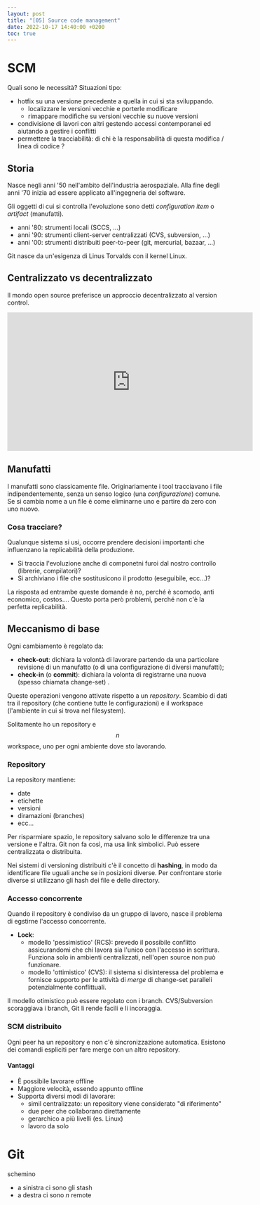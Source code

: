 ```yaml
---
layout: post
title: "[05] Source code management"
date: 2022-10-17 14:40:00 +0200
toc: true
---
```


# SCM
Quali sono le necessità? Situazioni tipo:
- hotfix su una versione precedente a quella in cui si sta sviluppando. 
    - localizzare le versioni vecchie e porterle modificare
    - rimappare modifiche su versioni vecchie su nuove versioni
- condivisione di lavori con altri gestendo accessi contemporanei ed aiutando a gestire i conflitti
- permettere la tracciabilità: di chi è la responsabilità di questa modifica / linea di codice ?

## Storia
Nasce negli anni '50 nell'ambito dell'industria aerospaziale. 
Alla fine degli anni '70 inizia ad essere applicato all'ingegneria del software.

Gli oggetti di cui si controlla l'evoluzione sono detti _configuration item_ o _artifact_ (manufatti).

- anni '80: strumenti locali (SCCS, ...)
- anni '90: strumenti client-server centralizzati (CVS, subversion, ...)
- anni '00: strumenti distribuiti peer-to-peer (git, mercurial, bazaar, ...)

Git nasce da un'esigenza di Linus Torvalds con il kernel Linux.

## Centralizzato vs decentralizzato
Il mondo open source preferisce un approccio decentralizzato al version control.

<iframe width="560" height="315" src="https://www.youtube-nocookie.com/embed/4XpnKHJAok8" title="YouTube video player" frameborder="0" allow="accelerometer; autoplay; clipboard-write; encrypted-media; gyroscope; picture-in-picture" allowfullscreen></iframe>


## Manufatti
I manufatti sono classicamente file. 
Originariamente i tool tracciavano i file indipendentemente, senza un senso logico (una _configurazione_) comune. 
Se si cambia nome a un file è come eliminarne uno e partire da zero con uno nuovo.

### Cosa tracciare?
Qualunque sistema si usi, occorre prendere decisioni importanti che influenzano la replicabilità della produzione.
- Si traccia l'evoluzione anche di componetni furoi dal nostro controllo (librerie, compilatori)?
- Si archiviano i file che sostitusicono il prodotto (eseguibile, ecc...)?

La risposta ad entrambe queste domande è no, perché è scomodo, anti economico, costos....
Questo porta però problemi, perché non c'è la perfetta replicabilità.

## Meccanismo di base
Ogni cambiamento è regolato da:
- __check-out__: dichiara la volontà di lavorare partendo da una particolare revisione di un manufatto (o di una configurazione di diversi manufatti);
- __check-in__ (o __commit__): dichiara la volonta di registrarne una nuova (spesso chiamata change-set) .

Queste operazioni vengono attivate rispetto a un _repository_.
Scambio di dati tra il repository (che contiene tutte le configurazioni) e il workspace (l'ambiente in cui si trova nel filesystem).

Solitamente ho un repository e $$n$$ workspace, uno per ogni ambiente dove sto lavorando.

### Repository
La repository mantiene:
- date
- etichette
- versioni
- diramazioni (branches)
- ecc...

Per risparmiare spazio, le repository salvano solo le differenze tra una versione e l'altra. 
Git non fa così, ma usa link simbolici.
Può essere centralizzata o distribuita.

Nei sistemi di versioning distribuiti c'è il concetto di __hashing__, in modo da identificare file uguali anche se in posizioni diverse.
Per confrontare storie diverse si utilizzano gli hash dei file e delle directory.

### Accesso concorrente

Quando il repository è condiviso da un gruppo di lavoro, nasce il problema di egstirne l'accesso concorrente. 

- __Lock__: 
    - modello 'pessimistico' (RCS): prevedo il possibile conflitto assicurandomi che chi lavora sia l'unico con l'accesso in scrittura. Funziona solo in ambienti centralizzati, nell'open source non può funzionare.
    - modello 'ottimistico' (CVS): il sistema si disinteressa del problema e fornisce supporto per le attività di _merge_ di change-set paralleli potenzialmente conflittuali. 
    
Il modello otimistico può essere regolato con i branch.
CVS/Subversion scoraggiava i branch, Git li rende facili e li incoraggia.

### SCM distribuito
Ogni peer ha un repository e non c'è sincronizzazione automatica.
Esistono dei comandi espliciti per fare merge con un altro repository.

#### Vantaggi
- È possibile lavorare offline
- Maggiore velocità, essendo appunto offline
- Supporta diversi modi di lavorare:
    - simil centralizzato: un repository viene considerato "di riferimento"
    - due peer che collaborano direttamente
    - gerarchico a più livelli (es. Linux)
    - lavoro da solo 

# Git 

schemino

- a sinistra ci sono gli stash
- a destra ci sono $n$ remote
